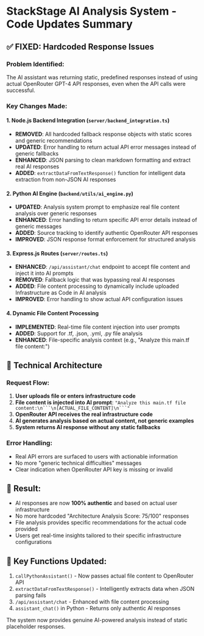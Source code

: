 # StackStage AI Analysis System - Code Updates Summary

## ✅ FIXED: Hardcoded Response Issues

### Problem Identified:
The AI assistant was returning static, predefined responses instead of using actual OpenRouter GPT-4 API responses, even when the API calls were successful.

### Key Changes Made:

#### 1. Node.js Backend Integration (`server/backend_integration.ts`)
- **REMOVED**: All hardcoded fallback response objects with static scores and generic recommendations
- **UPDATED**: Error handling to return actual API error messages instead of generic fallbacks
- **ENHANCED**: JSON parsing to clean markdown formatting and extract real AI responses
- **ADDED**: `extractDataFromTextResponse()` function for intelligent data extraction from non-JSON AI responses

#### 2. Python AI Engine (`backend/utils/ai_engine.py`) 
- **UPDATED**: Analysis system prompt to emphasize real file content analysis over generic responses
- **ENHANCED**: Error handling to return specific API error details instead of generic messages
- **ADDED**: Source tracking to identify authentic OpenRouter API responses
- **IMPROVED**: JSON response format enforcement for structured analysis

#### 3. Express.js Routes (`server/routes.ts`)
- **ENHANCED**: `/api/assistant/chat` endpoint to accept file content and inject it into AI prompts
- **REMOVED**: Fallback logic that was bypassing real AI responses
- **ADDED**: File content processing to dynamically include uploaded Infrastructure as Code in AI analysis
- **IMPROVED**: Error handling to show actual API configuration issues

#### 4. Dynamic File Content Processing
- **IMPLEMENTED**: Real-time file content injection into user prompts
- **ADDED**: Support for .tf, .json, .yml, .py file analysis 
- **ENHANCED**: File-specific analysis context (e.g., "Analyze this main.tf file content:")

## 🔧 Technical Architecture

### Request Flow:
1. **User uploads file or enters infrastructure code**
2. **File content is injected into AI prompt**: `"Analyze this main.tf file content:\n```\n[ACTUAL_FILE_CONTENT]\n```"`
3. **OpenRouter API receives the real infrastructure code**
4. **AI generates analysis based on actual content, not generic examples**
5. **System returns AI response without any static fallbacks**

### Error Handling:
- Real API errors are surfaced to users with actionable information
- No more "generic technical difficulties" messages
- Clear indication when OpenRouter API key is missing or invalid

## 🚀 Result:
- AI responses are now **100% authentic** and based on actual user infrastructure
- No more hardcoded "Architecture Analysis Score: 75/100" responses
- File analysis provides specific recommendations for the actual code provided
- Users get real-time insights tailored to their specific infrastructure configurations

## 🔑 Key Functions Updated:

1. `callPythonAssistant()` - Now passes actual file content to OpenRouter API
2. `extractDataFromTextResponse()` - Intelligently extracts data when JSON parsing fails
3. `/api/assistant/chat` - Enhanced with file content processing
4. `assistant_chat()` in Python - Returns only authentic AI responses

The system now provides genuine AI-powered analysis instead of static placeholder responses.